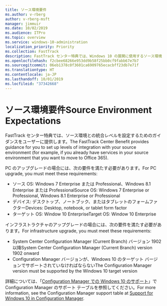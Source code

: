 ```yaml
---
title: ソース環境要件
ms.author: v-rberg
author: v-rberg-msft
manager: jimmuir
ms.date: 10/02/2019
ms.audience: ITPro
ms.topic: overview
ms.service: windows-10-administration
localization_priority: Priority
ms.collection: FastTrack
description: FastTrack センター特典では、Windows 10 の展開に使用するソース環境との統合レベルを設定するためのガイダンスをユーザーに提供します。
ms.openlocfilehash: f2cbee68266e953dd9b58f25bb0cf9fabb67e7b7
ms.sourcegitcommit: 06eb1378c0f3601ca6909765ecacbff23db7e71f
ms.translationtype: HT
ms.contentlocale: ja-JP
ms.lasthandoff: 10/01/2019
ms.locfileid: "37342668"
---
```

# <a name="source-environment-expectations"></a><span data-ttu-id="7a0ec-103">ソース環境要件</span><span class="sxs-lookup"><span data-stu-id="7a0ec-103">Source Environment Expectations</span></span>

<span data-ttu-id="7a0ec-104">FastTrack センター特典では、ソース環境との統合レベルを設定するためのガイダンスをユーザーに提供します。</span><span class="sxs-lookup"><span data-stu-id="7a0ec-104">The FastTrack Center Benefit provides guidance for you to set up levels of integration with your source environment (for example, if you already have services in your source environment that you want to move to Office 365).</span></span>
  
<span data-ttu-id="7a0ec-105">PC のアップグレードの場合には、次の要件を満たす必要があります。</span><span class="sxs-lookup"><span data-stu-id="7a0ec-105">For PC upgrade, you must meet these requirements:</span></span>

- <span data-ttu-id="7a0ec-106">ソース OS: Windows 7 Enterprise または Professional、Windows 8.1 Enterprise または Professional</span><span class="sxs-lookup"><span data-stu-id="7a0ec-106">Source OS: Windows 7 Enterprise or Professional, Windows 8.1 Enterprise or Professional</span></span>
- <span data-ttu-id="7a0ec-107">デバイス: デスクトップ、ノートブック、またはタブレットのフォームファクター</span><span class="sxs-lookup"><span data-stu-id="7a0ec-107">Devices: Desktop, notebook, or tablet form factor</span></span>
- <span data-ttu-id="7a0ec-108">ターゲット OS: Window 10 Enterprise</span><span class="sxs-lookup"><span data-stu-id="7a0ec-108">Target OS: Window 10 Enterprise</span></span>

<span data-ttu-id="7a0ec-109">インフラストラクチャのアップグレードの場合には、次の要件を満たす必要があります。</span><span class="sxs-lookup"><span data-stu-id="7a0ec-109">For infrastructure upgrade, you must meet these requirements:</span></span>   

- <span data-ttu-id="7a0ec-110">System Center Configuration Manager (Current Branch) バージョン 1902 以降</span><span class="sxs-lookup"><span data-stu-id="7a0ec-110">System Center Configuration Manager (Current Branch) version 1902 onward</span></span> 
- <span data-ttu-id="7a0ec-111">Configuration Manager バージョンが、Windows 10 のターゲット バージョンでサポートされていなければならない</span><span class="sxs-lookup"><span data-stu-id="7a0ec-111">The Configuration Manager version must be supported by the Windows 10 target version</span></span>

<span data-ttu-id="7a0ec-112">詳細については、「[Configuration Manager での Windows 10 のサポート](https://docs.microsoft.com/sccm/core/plan-design/configs/support-for-windows-10)」で Configuration Manager のサポート テーブルを参照してください。</span><span class="sxs-lookup"><span data-stu-id="7a0ec-112">For more information, see the Configuration Manager support table at [Support for Windows 10 in Configuration Manager](https://docs.microsoft.com/sccm/core/plan-design/configs/support-for-windows-10).</span></span>
  

 